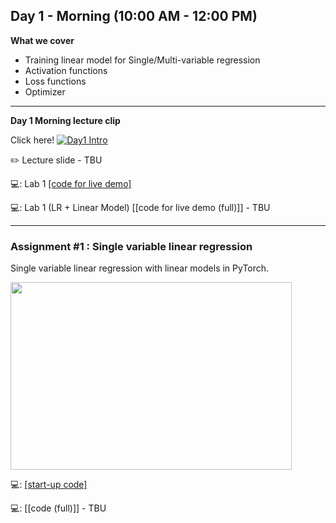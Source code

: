 ## Day 1 - Morning (10:00 AM - 12:00 PM)

**What we cover**
* Training linear model for Single/Multi-variable regression
* Activation functions
* Loss functions
* Optimizer

---

**Day 1 Morning lecture clip**

Click here! [![Day1 Intro](https://github.com/isaacyeSN/SS2021/blob/main/Day1AM/youtubelogo.png)](http://www.youtube.com/watch?v=HmQXIah9s1M "Day1 AM Intro")

:pencil2: Lecture slide - TBU

:computer:: Lab 1 [[code for live demo]](https://github.com/isaacyeSN/SS2021/blob/main/Day1AM/SS21Day1AM_Lab1_LinearModel.ipynb)

:computer:: Lab 1 (LR + Linear Model) [[code for live demo (full)]] - TBU

---

### Assignment #1 : Single variable linear regression ###
Single variable linear regression with linear models in PyTorch.

<img src="https://github.com/isaacyeSN/SS2021/blob/main/Day1AM/SLR.png" width="450" height="300"/>

:computer:: [[start-up code]](https://github.com/isaacyeSN/SS2021/blob/main/Day1AM/SS21Day1AM_Assignment.ipynb)

:computer:: [[code (full)]] - TBU
